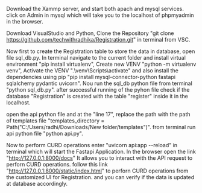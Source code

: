 Download the Xammp server, and start both apach and mysql services. click on Admin in mysql which will take you to the localhost of phpmyadmin in the browser.

Download VisualStudio and Python, Clone the Repository "git clone https://github.com/techwithradhika/Registration.git" in terminal from VSC.

Now first to create the Registration table to store the data in database, open file sql_db.py.
In terminal navigate to the current folder and install virtual environment "pip install virtualenv", Create new VENV "python -m virtualenv venv", 
Activate the VENV ".\venv\Scripts\activate" and also install the dependencies using pip "pip install mysql-connector-python fastapi sqlalchemy pydantic uvicorn".
Nou run the sql_db python file from terminal "python sql_db.py".
after successful running of the pyhon file check if the database "Registration" is created with the table "register" inside it in the localhost.

open the api python file and at the "line 17", replace the path with the path of templates file "templates_directory = Path("C:/Users/radhi/Downloads/New folder/templates")".
from terminal run api python file "python api.py".

Now to perform CURD operations enter "uvicorn api:app --reload" in terminal which will start the Fastapi Application.
In the browser open the link "http://127.0.0.1:8000/docs"  It allows you to interact with the API request to perforn CURD operations.
follow this link "http://127.0.0.1:8000/static/index.html" to perforn CURD operations from the customized UI for Registration.
and you can verify if the data is updated at database accordingly.

